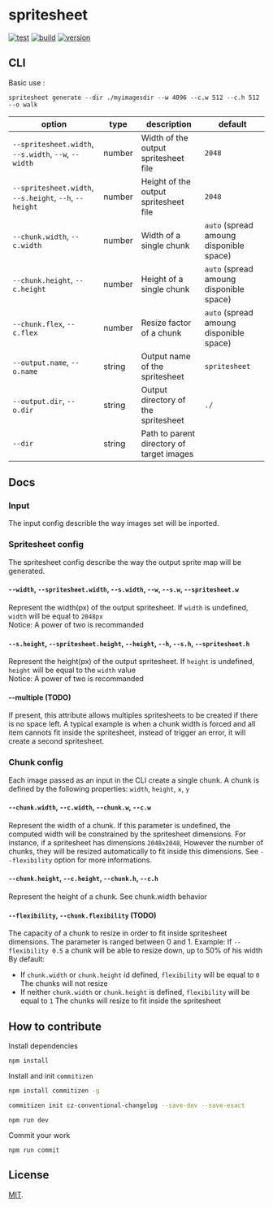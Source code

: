 # spritesheet

[![test](https://github.com/SolalDR/spritesheet/workflows/test/badge.svg?branch=master)](https://github.com/SolalDR/spritesheet/actions?workflow=test)
[![build](https://github.com/SolalDR/spritesheet/workflows/build/badge.svg?branch=master)](https://github.com/SolalDR/spritesheet/actions?workflow=build)
[![version](https://img.shields.io/github/package-json/v/SolalDR/spritesheet)](https://github.com/SolalDR/spritesheet)

## CLI

Basic use : 
```
spritesheet generate --dir ./myimagesdir --w 4096 --c.w 512 --c.h 512 --o walk
```

| option                                                 |type  | description                                |default|
|--------------------------------------------------------|------|--------------------------------------------|-----------
| `--spritesheet.width`, `--s.width`, `--w`, `--width`   |number| Width of the output spritesheet file       |`2048`
| `--spritesheet.width`, `--s.height`, `--h`, `--height` |number| Height of the output spritesheet file      |`2048`
| `--chunk.width`, `--c.width`                           |number| Width of a single chunk                    |`auto` (spread amoung disponible space)
| `--chunk.height`, `--c.height`                         |number| Height of a single chunk                   |`auto` (spread amoung disponible space)
| `--chunk.flex`, `--c.flex`                             |number| Resize factor of a chunk                   |`auto` (spread amoung disponible space)
| `--output.name`, `--o.name`                            |string| Output name of the spritesheet             |`spritesheet`
| `--output.dir`, `--o.dir`                              |string| Output directory of the spritesheet        |`./`
| `--dir`                                                |string| Path to parent directory of target images  |

## Docs

### Input
The input config describle the way images set will be inported.

### Spritesheet config 
The spritesheet config describe the way the output sprite map will be generated.

#### `--width`, `--spritesheet.width`, `--s.width`, `--w`, `--s.w`, `--spritesheet.w`
Represent the width(px) of the output spritesheet. If `width` is undefined, `width` will be equal to `2048px`<br>
Notice: A power of two is recommanded

#### `--s.height`, `--spritesheet.height`, `--height`, `--h`, `--s.h`, `--spritesheet.h`
Represent the height(px) of the output spritesheet. If `height` is undefined, `height` will be equal to the `width` value<br>
Notice: A power of two is recommanded
#### --multiple (TODO)
If present, this attribute allows multiples spritesheets to be created if there is no space left. 
A typical example is when a chunk width is forced and all item cannots fit inside the spritesheet, instead of trigger an error, it will create a second spritesheet.

### Chunk config
Each image passed as an input in the CLI create a single chunk. A chunk is defined by the following properties: `width`, `height`, `x`, `y`

#### `--chunk.width`, `--c.width`, `--chunk.w`, `--c.w`
Represent the width of a chunk. If this parameter is undefined, the computed width will be constrained by the spritesheet dimensions. 
For instance, if a spritesheet has dimensions `2048x2048`, However the number of chunks, they will be resized automatically to fit inside this dimensions. See `--flexibility` option for more informations.

#### `--chunk.height`, `--c.height`, `--chunk.h`, `--c.h`
Represent the height of a chunk. See chunk.width behavior

#### `--flexibility`, `--chunk.flexibility` (TODO)
The capacity of a chunk to resize in order to fit inside spritesheet dimensions. The parameter is ranged between 0 and 1. 
Example: If `--flexibility 0.5` a chunk will be able to resize down, up to 50% of his width
By default:
- If `chunk.width` or `chunk.height` id defined, `flexibility` will be equal to `0` The chunks will not resize 
- If neither `chunk.width` or `chunk.height` is defined, `flexibility` will be equal to `1` The chunks will resize to fit inside the spritesheet



## How to contribute

Install dependencies

```
npm install
```

Install and init `commitizen`

```bash
npm install commitizen -g
```

```bash
commitizen init cz-conventional-changelog --save-dev --save-exact
```

```
npm run dev
```

Commit your work
```
npm run commit
```

## License

[MIT](LICENSE).

